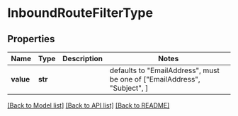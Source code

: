 # InboundRouteFilterType


## Properties
Name | Type | Description | Notes
------------ | ------------- | ------------- | -------------
**value** | **str** |  | defaults to "EmailAddress",  must be one of ["EmailAddress", "Subject", ]

[[Back to Model list]](../README.md#documentation-for-models) [[Back to API list]](../README.md#documentation-for-api-endpoints) [[Back to README]](../README.md)


